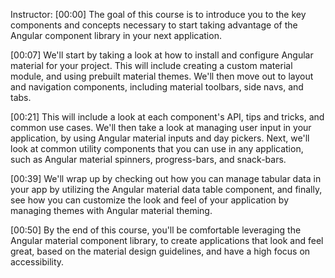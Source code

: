 Instructor: [00:00] The goal of this course is to introduce you to the key components and concepts necessary to start taking advantage of the Angular component library in your next application.

[00:07] We'll start by taking a look at how to install and configure Angular material for your project. This will include creating a custom material module, and using prebuilt material themes. We'll then move out to layout and navigation components, including material toolbars, side navs, and tabs.

[00:21] This will include a look at each component's API, tips and tricks, and common use cases. We'll then take a look at managing user input in your application, by using Angular material inputs and day pickers. Next, we'll look at common utility components that you can use in any application, such as Angular material spinners, progress-bars, and snack-bars.

[00:39] We'll wrap up by checking out how you can manage tabular data in your app by utilizing the Angular material data table component, and finally, see how you can customize the look and feel of your application by managing themes with Angular material theming.

[00:50] By the end of this course, you'll be comfortable leveraging the Angular material component library, to create applications that look and feel great, based on the material design guidelines, and have a high focus on accessibility.